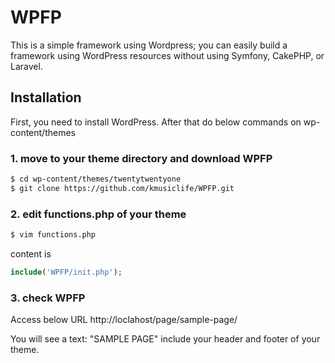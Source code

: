 # WPFP

This is a simple framework using Wordpress; you can easily build a framework using WordPress resources without using Symfony, CakePHP, or Laravel.

## Installation

First, you need to install WordPress. After that do below commands on wp-content/themes

### 1. move to your theme directory and download WPFP
```sh
$ cd wp-content/themes/twentytwentyone
$ git clone https://github.com/kmusiclife/WPFP.git
```

### 2. edit functions.php of your theme

```sh
$ vim functions.php
```
content is

```php
include('WPFP/init.php');
```

### 3. check WPFP

Access below URL
http://loclahost/page/sample-page/

You will see a text: "SAMPLE PAGE" include your header and footer of your theme.
